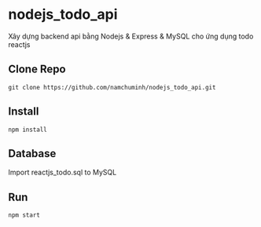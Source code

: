 # nodejs_todo_api
Xây dựng backend api bằng Nodejs &amp; Express  &amp; MySQL cho ứng dụng todo reactjs 

## Clone Repo

```
git clone https://github.com/namchuminh/nodejs_todo_api.git
```

## Install
```
npm install
```

## Database

Import reactjs_todo.sql to MySQL

## Run
```
npm start
```
